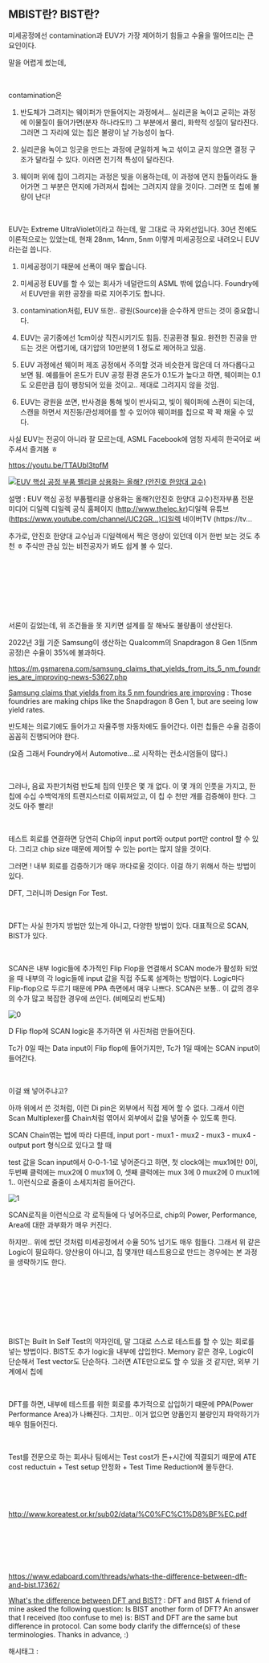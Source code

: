 ## MBIST란? BIST란?

미세공정에선 contamination과 EUV가 가장 제어하기 힘들고 수율을 떨어뜨리는 큰 요인이다.

말을 어렵게 썼는데,

​

contamination은

1) 반도체가 그려지는 웨이퍼가 만들어지는 과정에서... 실리콘을 녹이고 굳히는 과정에 이물질이 들어가면(분자 하나라도!!) 그 부분에서 물리, 화학적 성질이 달라진다. 그러면 그 자리에 있는 칩은 불량이 날 가능성이 높다.

2) 실리콘을 녹이고 잉곳을 만드는 과정에 균일하게 녹고 섞이고 굳지 않으면 결정 구조가 달라질 수 있다. 이러면 전기적 특성이 달라진다.

3) 웨이퍼 위에 칩이 그려지는 과정은 빛을 이용하는데, 이 과정에 먼지 한톨이라도 들어가면 그 부분은 먼지에 가려져서 칩에는 그려지지 않을 것이다. 그러면 또 칩에 불량이 난다!

​

EUV는 Extreme UltraViolet이라고 하는데, 말 그대로 극 자외선입니다. 30년 전에도 이론적으로는 있었는데, 현재 28nm, 14nm, 5nm 이렇게 미세공정으로 내려오니 EUV라는걸 씁니다.

1) 미세공정이기 때문에 선폭이 매우 짧습니다.

2) 미세공정 EUV를 할 수 있는 회사가 네덜란드의 ASML 밖에 없습니다. Foundry에서 EUV만을 위한 공장을 따로 지어주기도 합니다.

3) contamination처럼, EUV 또한.. 광원(Source)을 순수하게 만드는 것이 중요합니다.

4) EUV는 공기중에선 1cm이상 직진시키기도 힘듬. 진공환경 필요. 완전한 진공을 만드는 것은 어렵기에, 대기압의 10만분의 1 정도로 제어하고 있음.

5) EUV 과정에선 웨이퍼 제조 공정에서 주의할 것과 비슷한게 많은데 더 까다롭다고 보면 됨. 예를들어 온도가 EUV 공정 환경 온도가 0.1도가 높다고 하면, 웨이퍼는 0.1도 오른만큼 칩이 팽창되어 있을 것이고.. 제대로 그려지지 않을 것임.

6) EUV는 광원을 쏘면, 반사경을 통해 빛이 반사되고, 빛이 웨이퍼에 스캔이 되는데, 스캔을 하면서 저진동/관성제어를 할 수 있어야 웨이퍼를 칩으로 꽉 꽉 채울 수 있다.

사실 EUV는 전공이 아니라 잘 모르는데, ASML Facebook에 엄청 자세히 한국어로 써주셔서 즐겨봄 ㅎ

https://youtu.be/TTAUbI3tpfM

[![EUV 핵심 공정 부품 펠리클 상용화는 올해? (안진호 한양대 교수)](https://i.ytimg.com/vi/TTAUbI3tpfM/hqdefault.jpg)](https://youtu.be/TTAUbI3tpfM)

설명 : EUV 핵심 공정 부품펠리클 상용화는 올해?(안진호 한양대 교수)전자부품 전문 미디어 디일렉 디일렉 공식 홈페이지 (http://www.thelec.kr)디일렉 유튜브 (https://www.youtube.com/channel/UC2GR...)디일렉 네이버TV (https://tv...

추가로, 안진호 한양대 교수님과 디일렉에서 찍은 영상이 있던데 이거 한번 보는 것도 추천 ㅎ 주식만 관심 있는 비전공자가 봐도 쉽게 볼 수 있다.

​

​

​

​

서론이 길었는데, 위 조건들을 못 지키면 설계를 잘 해놔도 불량품이 생산된다.

2022년 3월 기준 Samsung이 생산하는 Qualcomm의 Snapdragon 8 Gen 1(5nm 공정)은 수율이 35%에 불과하다.

https://m.gsmarena.com/samsung_claims_that_yields_from_its_5_nm_foundries_are_improving-news-53627.php

[Samsung claims that yields from its 5 nm foundries are improving](https://m.gsmarena.com/samsung_claims_that_yields_from_its_5_nm_foundries_are_improving-news-53627.php) : Those foundries are making chips like the Snapdragon 8 Gen 1, but are seeing low yield rates.

반도체는 의료기에도 들어가고 자율주행 자동차에도 들어간다. 이런 칩들은 수율 검증이 꼼꼼히 진행되어야 한다.

(요즘 그래서 Foundry에서 Automotive...로 시작하는 컨소시엄들이 많다.)

​

그러나, 음료 자판기처럼 반도체 칩의 인풋은 몇 개 없다. 이 몇 개의 인풋을 가지고, 한 칩에 수십 수백억개의 트랜지스터로 이뤄져있고, 이 칩 수 천만 개를 검증해야 한다. 그것도 아주 빨리!

 

​

테스트 회로를 연결하면 당연히 Chip의 input port와 output port만 control 할 수 있다. 그리고 chip size 때문에 제어할 수 있는 port는 많지 않을 것이다.

그러면 ! 내부 회로를 검증하기가 매우 까다로울 것이다. 이걸 하기 위해서 하는 방법이 있다.

DFT, 그러니까 Design For Test.

​

DFT는 사실 한가지 방법만 있는게 아니고, 다양한 방법이 있다. 대표적으로 SCAN, BIST가 있다.

​

SCAN은 내부 logic들에 추가적인 Flip Flop을 연결해서 SCAN mode가 활성화 되었을 때 내부의 각 logic들에 input 값을 직접 주도록 설계하는 방법이다. Logic마다 Flip-flop으로 두르기 때문에 PPA 측면에서 매우 나쁘다. SCAN은 보통.. 이 값의 경우의 수가 많고 복잡한 경우에 쓰인다. (비메모리 반도체)

![0](/asset/img/222736419162/0.png)

D Flip flop에 SCAN logic을 추가하면 위 사진처럼 만들어진다.

Tc가 0일 때는 Data input이 Flip flop에 들어가지만, Tc가 1일 때에는 SCAN input이 들어간다.

​

이걸 왜 넣어주냐고?

아까 위에서 쓴 것처럼, 이런 Di pin은 외부에서 직접 제어 할 수 없다. 그래서 이런 Scan Multiplexer를 Chain처럼 엮어서 외부에서 값을 넣어줄 수 있도록 한다.

SCAN Chain엮는 법에 따라 다른데, input port - mux1 - mux2 - mux3 - mux4 -output port 형식으로 있다고 할 때

test 값을 Scan input에서 0-0-1-1로 넣어준다고 하면, 첫 clock에는 mux1에만 0이, 두번째 클럭에는 mux2에 0 mux1에 0, 셋째 클럭에는 mux 3에 0 mux2에 0 mux1에 1.. 이런식으로 줄줄이 소세지처럼 들어간다. 

![1](/asset/img/222736419162/1.png)

SCAN로직을 이런식으로 각 로직들에 다 넣어주므로, chip의 Power, Performance, Area에 대한 과부화가 매우 커진다.

하지만.. 위에 썼던 것처럼 미세공정에서 수율 50% 넘기도 매우 힘들다. 그래서 위 같은 Logic이 필요하다. 양산용이 아니고, 칩 몇개만 테스트용으로 만드는 경우에는 본 과정을 생략하기도 한다.

​

​

​

​

BIST는 Built In Self Test의 약자인데, 말 그대로 스스로 테스트를 할 수 있는 회로를 넣는 방법이다. BIST도 추가 logic을 내부에 삽입한다. Memory 같은 경우, Logic이 단순해서 Test vector도 단순하다. 그러면 ATE만으로도 할 수 있을 것 같지만, 외부 기계에서 칩에 

​

DFT를 하면, 내부에 테스트를 위한 회로를 추가적으로 삽입하기 때문에 PPA(Power Performance Area)가 나빠진다. 그치만.. 이거 없으면 양품인지 불량인지 파악하기가 매우 힘들어진다.

​

Test를 전문으로 하는 회사나 팀에서는 Test cost가 돈+시간에 직결되기 때문에 ATE cost reductuin + Test setup 안정화 + Test Time Reduction에 몰두한다.

​

​

http://www.koreatest.or.kr/sub02/data/%C0%FC%C1%D8%BF%EC.pdf

​

​

​

https://www.edaboard.com/threads/whats-the-difference-between-dft-and-bist.17362/

[What's the difference between DFT and BIST?](https://www.edaboard.com/threads/whats-the-difference-between-dft-and-bist.17362/) : DFT and BIST A friend of mine asked the following question: Is BIST another form of DFT? An answer that I received (too confuse to me) is: BIST and DFT are the same but difference in protocol. Can some body clarify the differnce(s) of these terminologies. Thanks in advance, :)

 해시태그 : 